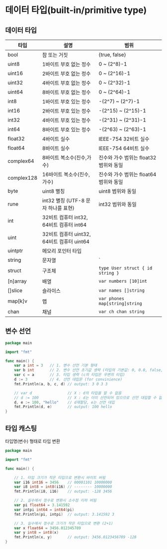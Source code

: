 # 데이터 타입(built-in/primitive type)

## 데이터 타입

| 타입 | 설명 | 범위 |
| --- | --- | --- |
| bool | 참 또는 거짓 | {true, false} |
| uint8 | 1바이트 부호 없는 정수 | 0 ~ (2^8)-1 |
| uint16 | 2바이트 부호 없는 정수 | 0 ~ (2^16)-1 |
| uint32 | 4바이트 부호 없는 정수 | 0 ~ (2^32)-1 |
| uint64 | 8바이트 부호 없는 정수 | 0 ~ (2^64)-1 |
| int8 | 1바이트 부호 있는 정수 | -(2^7) ~ (2^7)-1 |
| int16 | 2바이트 부호 있는 정수 | -(2^15) ~ (2^15)-1 |
| int32 | 4바이트 부호 있는 정수 | -(2^31) ~ (2^31)-1 |
| int64 | 8바이트 부호 있는 정수 | -(2^63) ~ (2^63)-1 |
| float32 | 4바이트 실수 | IEEE-754 32비트 실수 |
| float64 | 8바이트 실수 | IEEE-754 64비트 실수 |
| complex64 | 8바이트 복소수(진수,가수) | 진수와 가수 범위는 float32 범위와 동일 |
| complex128 | 16바이트 복소수(진수,가수) | 진수와 가수 범위는 float64 범위와 동일 |
| byte | uint8 별칭 | uint8 범위와 동일 |
| rune | int32 별칭 (UTF-8 문자 하나를 표현) | int32 범위와 동일 |
| int | 32비트 컴퓨터 int32, 64비트 컴퓨터 int64 | |
| uint | 32비트 컴퓨터 uint32, 64비트 컴퓨터 uint64 | |
| uintptr | 메모리 포인터 타입 | |
| string | 문자열 | `|
| struct | 구조체 | `type User struct { id string }` |
| [n]array | 배열 | `var numbers [10]int` |
| []slice | 슬라이스 | `var names []string` |
| map[k]v | 맵 | `var phones map[string]string` |
| chan | 채널 | `var ch chan string` |

## 변수 선언

```go
package main

import "fmt"

func main() {
    var a int = 3   // 1. 변수 선언 기본 형태
    var b int       // 2. 변수 선언 초기값 생략 (타입의 기본값: 0, 0.0, false, "", nil)
    var c = a       // 3. 타입 생략 (c의 타입은 우변의 타입)
    d := 3          // 4. 선언 대입문 (for convinience)
    fmt.Println(a, b, c, d) // output: 3 0 3 3

    // var d                // X : d의 타입을 알 수 없음
    // d := 100             // X : d는 이미 선언되어 있으므로 선언 대입할 수 없음
    d, e := 100, "hello"    // d재할당, e는 선언 대입
    fmt.Println(d, e)       // output: 100 hello
}
```

## 타입 캐스팅
타입명(변수) 형태로 타입 변환
```go
package main

import "fmt"

func main() {

    // 1. 타입 크기가 작은 타입으로 변환시 바이트 버림
    var i16 int16 = 3456    // 00001101 10000000
    var i8 int8 = int8(i16) // -------- 10000000
    fmt.Println(i8, i16)    // output: -128 3456

    // 2. 실수에서 정수로 변환시 소수점 이하 버림
    var pi float64 = 3.141592
    var intpi int64 = int64(pi)
    fmt.Println(pi, intpi)  // output: 3.141592 3

    // 3. 실수에서 정수로 크기가 작은 타입으로 변환 (2+1)
    var x float64 = 3456.012345789
    var y int8 = int8(x)
    fmt.Println(x, y)       // output: 3456.0123456789 -128
}
```
